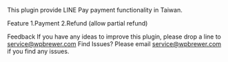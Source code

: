 This plugin provide LINE Pay payment functionality in Taiwan.

Feature
1.Payment
2.Refund (allow partial refund)

Feedback
If you have any ideas to improve this plugin, please drop a line to service@wpbrewer.com
Find Issues?
Please email service@wpbrewer.com if you find any issues.